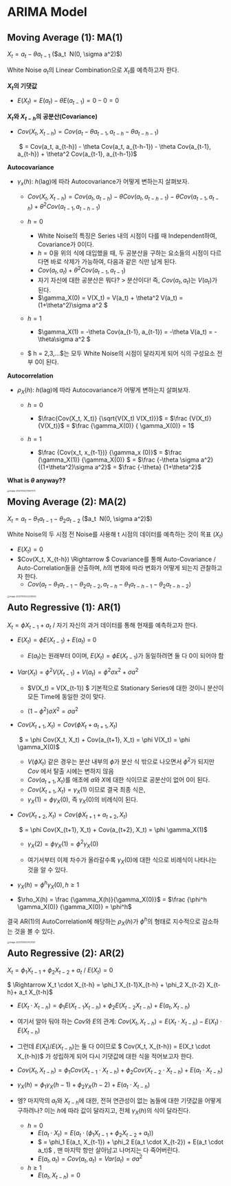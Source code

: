 # ARIMA Model

## Moving Average (1): MA(1)

$X_t = a_t - \theta a_{t-1}$ ($a_t $~$N(0, \sigma a^2)$)

White Noise $a_t$의 Linear Combination으로 $X_t$를 예측하고자 한다.



**$X_t$의 기댓값**

* $E(X_t) = E(a_t) - \theta E(a_{t-1}) = 0-0 = 0$

**$X_t$와 $X_{t-h}$의 공분산(Covariance)**

* $Cov(X_t, X_{t-h}) = Cov (a_t - \theta a_{t-1}, a_{t-h} - \theta a_{t-h-1})$

  ​						 $ = Cov(a_t, a_{t-h}) - \theta Cov(a_t, a_{t-h-1}) - \theta Cov(a_{t-1}, a_{t-h}) + \theta^2 Cov(a_{t-1}, a_{t-h-1})$		

**Autocovariance**

* $\gamma_x(h):$ $h$(lag)에 따라 Autocovariance가 어떻게 변하는지 살펴보자.

  * $Cov(X_t, X_{t-h}) = Cov(a_t, a_{t-h}) - \theta Cov(a_t, a_{t-h-1}) - \theta Cov(a_{t-1}, a_{t-h}) + \theta^2 Cov(a_{t-1}, a_{t-h-1})$
  * $h = 0$	
    * White Noise의 특징은 Series 내의 시점이 다를 때 Independent하여, Covariance가 0이다.
    * $h = 0$을 위의 식에 대입했을 때, 두 공분산을 구하는 요소들의 시점이 다르다면 바로 삭제가 가능하여, 다음과 같은 식만 남게 된다.
    * $Cov(a_t, a_{t}) + \theta^2 Cov(a_{t-1}, a_{t-1})$
    * 자기 자신에 대한 공분산은 뭐다? > 분산이다! 즉, $Cov(a_t, a_t)$는 $V(a_t)$가 된다.
    * $\gamma_X(0) = V(X_t) = V(a_t) + \theta^2 V(a_t) = (1+\theta^2)\sigma a^2 $

  * $h=1$ 
    * $\gamma_X(1) = -\theta Cov(a_{t-1}, a_{t-1}) = -\theta V(a_t) = -\theta\sigma a^2 $

  * $ h = 2,3,...$는 모두 White Noise의 시점이 달라지게 되어 식의 구성요소 전부 0이 된다.

**Autocorrelation**

* $\rho_X(h):$ $h$(lag)에 따라 Autocovariance가 어떻게 변하는지 살펴보자​.

  * $h = 0$
    * $\frac{Cov(X_t, X_t)} {\sqrt{V(X_t) V(X_t)}}$ = $\frac {V(X_t)} {V(X_t)}$ = $\frac {\gamma_X(0)} { \gamma_X(0)} = 1$

  * $h = 1$
    * $\frac {Cov(x_t, x_{t-1})} {\gamma_x (0)}$ = $\frac {\gamma_X(1)} {\gamma_X(0)} $ = $\frac {-\theta \sigma a^2} {(1+\theta^2)\sigma a^2}$ = $\frac {-\theta} {1+\theta^2}$

**What is $\theta$ anyway??**

<img src="/Users/yoonhoonsang/Library/Application Support/typora-user-images/image-20201104231947573.png" alt="image-20201104231947573" style="zoom:33%;" align="left"/>





## Moving Average (2): MA(2)

$X_t = a_t - \theta_1 a_{t-1} - \theta_2 a_{t-2}$ ($a_t $~$N(0, \sigma a^2)$)

White Noise의 두 시점 전 Noise를 사용해 t 시점의 데이터를 예측하는 것이 목표 ($X_t$)

* $E(X_t) = 0$
* $Cov(X_t, X_{t-h}) \Rightarrow $ Covariance를 통해 Auto-Covariance / Auto-Correlation들을 산출하며,
  $h$의 변화에 따라 변화가 어떻게 되는지 관찰하고자 한다.
  * $Cov(a_t - \theta_1a_{t-1} - \theta_2 a_{t-2}, a_{t-h} - \theta_1 a_{t-h-1} - \theta_2 a_{t-h-2})$



<img src="/Users/yoonhoonsang/Library/Application Support/typora-user-images/image-20201104232236042.png" alt="image-20201104232236042" style="zoom:33%;" align="left"/>



## Auto Regressive (1): AR(1)

$X_t = \phi X_{t-1} + a_t$ / 자기 자신의 과거 데이터를 통해 현재를 예측하고자 한다.

* $E(X_t) = \phi E(X_{t-1}) + E(a_t)$ = 0
  * $E(a_t)$는 원래부터 0이며, $E(X_t) = \phi E(X_{t-1})$가 동일하려면 둘 다 0이 되어야 함

* $Var(X_t) = \phi^2 V(X_{t-1}) + V(a_t) = \phi^2\sigma x^2 + \sigma a^2$

  * $V(X_t) = V(X_{t-1}) $  기본적으로 Stationary Series에 대한 것이니 분산이 모든 Time에 동일한 것이 맞다.

  * $(1-\phi^2)\sigma X^2 = \sigma a^2$

* $Cov(X_{t+1}, X_t) = Cov(\phi X_t + a_{t+1}, X_t)$

  ​						$ = \phi Cov(X_t, X_t) + Cov(a_{t+1}, X_t) = \phi V(X_t) = \phi \gamma_X(0)$

  * $V(\phi X_t)$ 같은 경우는 분산 내부의 $\phi$가 분산 식 밖으로 나오면서 $\phi^2$가 되지만 $Cov$ 에서 탈출 시에는 변하지 않음
  * $Cov(a_{t+1}, X_t)$를 애초에 $a$와 $X$에 대한 식이므로 공분산이 없어 0이 된다.
  * $Cov(X_{t+1}, X_t) = \gamma_X(1)$ 이므로 결국 최종 식은,
  * $\gamma_X(1) = \phi \gamma_X(0)$, 즉 $\gamma_X(0)$의 비례식이 된다.

* $Cov(X_{t+2}, X_t) = Cov(\phi X_{t+1} + a_{t+2}, X_t)$

  ​							$ = \phi Cov(X_{t+1}, X_t) + Cov(a_{t+2}, X_t) = \phi \gamma_X(1)$

  * $\gamma_X(2) = \phi \gamma_X(1) = \phi^2 \gamma_X(0)$

  * 여기서부터 이제 차수가 올라갈수록 $\gamma_X(0)$에 대한 식으로 비례식이 나타나는 것을 알 수 있다.

* $\gamma_X(h) = \phi^h\gamma_X(0), h \geq 1$
* $\rho_X(h) = \frac {\gamma_X(h)}{\gamma_X(0)}$ = $\frac {\phi^h \gamma_X(0)} {\gamma_X(0)} = \phi^h$
  

결국 AR(1)의 AutoCorrelation에 해당하는 $\rho_X(h)$가 $\phi^h$의 형태로 지수적으로 감소하는 것을 볼 수 있다. 

<img src="/Users/yoonhoonsang/Library/Application Support/typora-user-images/image-20201105001437081.png" alt="image-20201105001437081" style="zoom:33%;" align = "left"/>



## Auto Regressive (2): AR(2)

$X_t = \phi_1 X_{t-1} + \phi_2 X_{t-2} + a_t$ / $E(X_t) = 0$

$ \Rightarrow X_t \cdot X_{t-h} = \phi_1 X_{t-1}X_{t-h} + \phi_2 X_{t-2} X_{t-h}+ a_t X_{t-h}$

* $E(X_t \cdot X_{t-h}) = \phi_1 E(X_{t-1}X_{t-h}) + \phi_2 E(X_{t-2} X_{t-h})+ E(a_t , X_{t-h})$
* 여기서 알아 둬야 하는 $Cov$와 $E$의 관계: $Cov(X_t, X_{t-h}) = E(X_t \cdot X_{t-h}) - E(X_t) \cdot E(X_{t-h})$
* 그런데 $E(X_t) / E(X_{t-h})$는 둘 다 0이므로  $ Cov(X_t, X_{t-h}) = E(X_t \cdot X_{t-h})$ 가 성립하게 되어 다시 기댓값에 대한 식을 적어보고자 한다.
* $Cov(X_t, X_{t-h}) = \phi_1 Cov(X_{t-1} \cdot X_{t-h}) + \phi_2 Cov(X_{t-2}\cdot X_{t-h})+ E(a_t \cdot X_{t-h})$

* $\gamma_X(h) = \phi_1 \gamma_X(h-1) + \phi_2 \gamma_X(h-2) + E(a_t \cdot X_{t-h})$

* 엥? 마지막의 $a_t$와 $X_{t-h}$에 대한, 전혀 연관성이 없는 놈들에 대한 기댓값을 어떻게 구하려나? 
  이는 $h$에 따라 값이 달라지고, 전체 $\gamma_X(h)$의 식이 달라진다.
  * $h = 0$
    * $E(a_t \cdot X_t ) = E(a_t \cdot (\phi_1 X_{t-1} + \phi_2 X_{t-2} + a_t))$
    * $ = \phi_1 E(a_t, X_{t-1}) + \phi_2 E(a_t \cdot X_{t-2}) + E(a_t \cdot a_t)$ , 맨 마지막 항만 살아남고 나머지는 다 죽어버린다.
    * $E(a_t, a_t) = Cov(a_t, a_t) = Var(a_t) = \sigma a^2$
  * $h \geq 1$
    * $E(a_t, X_{t-h}) = 0$

















